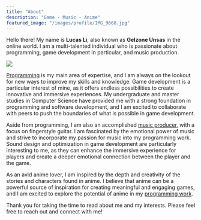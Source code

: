 ```yaml
---
title: "About"
description: "Game - Music - Anime"
featured_image: "/images/profile/IMG_9668.jpg"
---
```


Hello there! My name is **Lucas Li**, also known as **Gelzone Unsas** in the online world. I am a multi-talented individual who is passionate about programming, game development in particular, and music production.

![](/images/profile/IMG_2316.jpg)

[Programming](https://github.com/GelzoneXUnsas) is my main area of expertise, and I am always on the lookout for new ways to improve my skills and knowledge. Game development is a particular interest of mine, as it offers endless possibilities to create innovative and immersive experiences. My undergraduate and master studies in Computer Science have provided me with a strong foundation in programming and software development, and I am excited to collaborate with peers to push the boundaries of what is possible in game development.

Aside from programming, I am also an accomplished [music producer](https://www.youtube.com/channel/UCs_AJP0KDnVPcPugtp6k37Q), with a focus on fingerstyle guitar. I am fascinated by the emotional power of music and strive to incorporate my passion for music into my programming work. Sound design and optimization in game development are particularly interesting to me, as they can enhance the immersive experience for players and create a deeper emotional connection between the player and the game.

As an avid anime lover, I am inspired by the depth and creativity of the stories and characters found in anime. I believe that anime can be a powerful source of inspiration for creating meaningful and engaging games, and I am excited to explore the potential of anime in my [programming work](https://gelzonexunsas.github.io/posts/games/virtuosos/).

Thank you for taking the time to read about me and my interests. Please feel free to reach out and connect with me!
